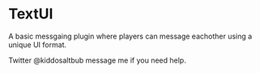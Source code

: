 # TextUI

 A basic messgaing plugin where players can message eachother using a unique UI format.

 Twitter @kiddosaltbub message me if you need help.
